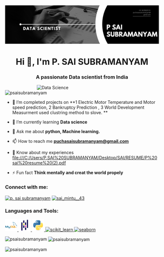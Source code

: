 ![logo](https://github.com/PSaiSubramanyam/PSaiSubramanyam/blob/main/P.SAI%20SUBRAMANYAM.jpg)
<h1 align="center">Hi 👋, I'm P. SAI SUBRAMANYAM</h1>
<h3 align="center">A passionate Data scientist from India</h3>
<img align="right" alt="Data Science" width="400" scr= "https://community.nasscom.in/sites/default/files/media/images/data-scientist-without-a-degree-scaled.jpg">
<p align="left"> <img src="https://komarev.com/ghpvc/?username=psaisubramanyam&label=Profile%20views&color=0e75b6&style=flat" alt="psaisubramanyam" /> </p>

- 🔭 I’m completed projects on **1 Electric Motor Temperature and Motor speed prediction, 2 Bankruptcy Prediction , 3 World Development Measurment used clustring method to slove. **

- 🌱 I’m currently learning **Data science**
  
- 💬 Ask me about **python, Machine learning.**

- 📫 How to reach me **puchasaisubramanyam@gmail.com**

- 📄 Know about my experiences [file:///C:/Users/P.SAI%20SUBRAMANYAM/Desktop/SAI/RESUME/P%20sai%20resume%20(2).pdf](file:///C:/Users/P.SAI%20SUBRAMANYAM/Desktop/SAI/RESUME/P%20sai%20resume%20(2).pdf)

- ⚡ Fun fact **Think mentally and creat the world propely**

<h3 align="left">Connect with me:</h3>
<p align="left">
<a href="https://linkedin.com/in/p. sai subramanyam" target="blank"><img align="center" src="https://raw.githubusercontent.com/rahuldkjain/github-profile-readme-generator/master/src/images/icons/Social/linked-in-alt.svg" alt="p. sai subramanyam" height="30" width="40" /></a>
<a href="https://instagram.com/sai_mintu__43" target="blank"><img align="center" src="https://raw.githubusercontent.com/rahuldkjain/github-profile-readme-generator/master/src/images/icons/Social/instagram.svg" alt="sai_mintu__43" height="30" width="40" /></a>
</p>

<h3 align="left">Languages and Tools:</h3>
<p align="left"> <a href="https://www.mysql.com/" target="_blank" rel="noreferrer"> <img src="https://raw.githubusercontent.com/devicons/devicon/master/icons/mysql/mysql-original-wordmark.svg" alt="mysql" width="40" height="40"/> </a> <a href="https://pandas.pydata.org/" target="_blank" rel="noreferrer"> <img src="https://raw.githubusercontent.com/devicons/devicon/2ae2a900d2f041da66e950e4d48052658d850630/icons/pandas/pandas-original.svg" alt="pandas" width="40" height="40"/> </a> <a href="https://www.python.org" target="_blank" rel="noreferrer"> <img src="https://raw.githubusercontent.com/devicons/devicon/master/icons/python/python-original.svg" alt="python" width="40" height="40"/> </a> <a href="https://scikit-learn.org/" target="_blank" rel="noreferrer"> <img src="https://upload.wikimedia.org/wikipedia/commons/0/05/Scikit_learn_logo_small.svg" alt="scikit_learn" width="40" height="40"/> </a> <a href="https://seaborn.pydata.org/" target="_blank" rel="noreferrer"> <img src="https://seaborn.pydata.org/_images/logo-mark-lightbg.svg" alt="seaborn" width="40" height="40"/> </a> </p>

<p><img align="left" src="https://github-readme-stats.vercel.app/api/top-langs?username=psaisubramanyam&show_icons=true&locale=en&layout=compact" alt="psaisubramanyam" /></p>

<p>&nbsp;<img align="center" src="https://github-readme-stats.vercel.app/api?username=psaisubramanyam&show_icons=true&locale=en" alt="psaisubramanyam" /></p>

<p><img align="center" src="https://github-readme-streak-stats.herokuapp.com/?user=psaisubramanyam&" alt="psaisubramanyam" /></p>
